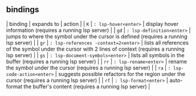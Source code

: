 ## bindings

| binding | expands to | action |
| `K` | `: lsp-hover<enter>` | display hover information (requires a running lsp server) |
| `gd` | `: lsp-definition<enter>` | jumps to where the symbol under the cursor is defined (requires a running lsp server) |
| `gr` | `: lsp-references -context=2<enter>` | lists all references of the symbol under the cursor with 2 lines of context (requires a running lsp server) |
| `gs` | `: lsp-document-symbols<enter>` | lists all symbols in the buffer (requires a running lsp server) |
| `rr` | `: lsp-rename<enter>` | rename the symbol under the cursor (requires a running lsp server) |
| `ra` | `: lsp-code-action<enter>` | suggests possible refactors for the region under the cursor (requires a running lsp server) |
| `rf` | `: lsp-format<enter>` | auto-format the buffer's content (requires a running lsp server) |

